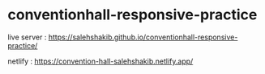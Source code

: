 # conventionhall-responsive-practice

live server : https://salehshakib.github.io/conventionhall-responsive-practice/

netlify : https://convention-hall-salehshakib.netlify.app/
